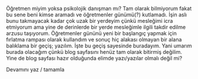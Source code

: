 Öğretmen miyim yoksa psikolojik danışman mı? Tam olarak bilmiyorum fakat bu sene beni kimse aramadı ve öğretmenler günümü(?) kutlamadı. İşin aslı bunu takmayacak kadar çok uzak bir yerdeyim çünkü mesleğimi icra etmiyorum ama yine de derinlerde bir yerde mesleğimle ilgili takdir edilme arzusu taşıyorum. Öğretmenler gününü yeni bir başlangıç yapmak için fırlatma rampası olarak  kullandım ve sonuç hiç alakası olmayan bir alana balıklama bir geçiş; yazılım. İşte bu geçiş sayesinde buradayım. Yani umarım burada olacağım çünkü blog sayfasını henüz tam olarak bitirmiş değilim. Yine de blog sayfası hazır olduğunda elimde yazı/yazılar olmalı değil mi?

Devamını yaz / tamamla 
